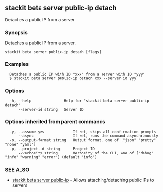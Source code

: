 ## stackit beta server public-ip detach

Detaches a public IP from a server

### Synopsis

Detaches a public IP from a server.

```
stackit beta server public-ip detach [flags]
```

### Examples

```
  Detaches a public IP with ID "xxx" from a server with ID "yyy"
  $ stackit beta server public-ip detach xxx --server-id yyy
```

### Options

```
  -h, --help               Help for "stackit beta server public-ip detach"
      --server-id string   Server ID
```

### Options inherited from parent commands

```
  -y, --assume-yes             If set, skips all confirmation prompts
      --async                  If set, runs the command asynchronously
  -o, --output-format string   Output format, one of ["json" "pretty" "none" "yaml"]
  -p, --project-id string      Project ID
      --verbosity string       Verbosity of the CLI, one of ["debug" "info" "warning" "error"] (default "info")
```

### SEE ALSO

* [stackit beta server public-ip](./stackit_beta_server_public-ip.md)	 - Allows attaching/detaching public IPs to servers


